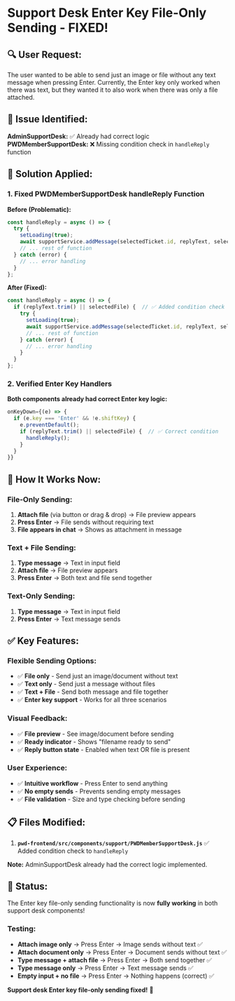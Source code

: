 # Support Desk Enter Key File-Only Sending - FIXED!

## 🔍 **User Request:**

The user wanted to be able to send just an image or file without any text message when pressing Enter. Currently, the Enter key only worked when there was text, but they wanted it to also work when there was only a file attached.

## 🔧 **Issue Identified:**

**AdminSupportDesk:** ✅ Already had correct logic
**PWDMemberSupportDesk:** ❌ Missing condition check in `handleReply` function

## 🔧 **Solution Applied:**

### **1. Fixed PWDMemberSupportDesk handleReply Function**

**Before (Problematic):**
```javascript
const handleReply = async () => {
  try {
    setLoading(true);
    await supportService.addMessage(selectedTicket.id, replyText, selectedFile);
    // ... rest of function
  } catch (error) {
    // ... error handling
  }
};
```

**After (Fixed):**
```javascript
const handleReply = async () => {
  if (replyText.trim() || selectedFile) {  // ✅ Added condition check
    try {
      setLoading(true);
      await supportService.addMessage(selectedTicket.id, replyText, selectedFile);
      // ... rest of function
    } catch (error) {
      // ... error handling
    }
  }
};
```

### **2. Verified Enter Key Handlers**

**Both components already had correct Enter key logic:**
```javascript
onKeyDown={(e) => {
  if (e.key === 'Enter' && !e.shiftKey) {
    e.preventDefault();
    if (replyText.trim() || selectedFile) {  // ✅ Correct condition
      handleReply();
    }
  }
}}
```

## 🎯 **How It Works Now:**

### **File-Only Sending:**
1. **Attach file** (via button or drag & drop) → File preview appears
2. **Press Enter** → File sends without requiring text
3. **File appears in chat** → Shows as attachment in message

### **Text + File Sending:**
1. **Type message** → Text in input field
2. **Attach file** → File preview appears
3. **Press Enter** → Both text and file send together

### **Text-Only Sending:**
1. **Type message** → Text in input field
2. **Press Enter** → Text message sends

## ✅ **Key Features:**

### **Flexible Sending Options:**
- ✅ **File only** - Send just an image/document without text
- ✅ **Text only** - Send just a message without files
- ✅ **Text + File** - Send both message and file together
- ✅ **Enter key support** - Works for all three scenarios

### **Visual Feedback:**
- ✅ **File preview** - See image/document before sending
- ✅ **Ready indicator** - Shows "filename ready to send"
- ✅ **Reply button state** - Enabled when text OR file is present

### **User Experience:**
- ✅ **Intuitive workflow** - Press Enter to send anything
- ✅ **No empty sends** - Prevents sending empty messages
- ✅ **File validation** - Size and type checking before sending

## 📋 **Files Modified:**

1. **`pwd-frontend/src/components/support/PWDMemberSupportDesk.js`** ✅ Added condition check to `handleReply`

**Note:** AdminSupportDesk already had the correct logic implemented.

## 🚀 **Status:**

The Enter key file-only sending functionality is now **fully working** in both support desk components!

### **Testing:**
- **Attach image only** → Press Enter → Image sends without text ✅
- **Attach document only** → Press Enter → Document sends without text ✅
- **Type message + attach file** → Press Enter → Both send together ✅
- **Type message only** → Press Enter → Text message sends ✅
- **Empty input + no file** → Press Enter → Nothing happens (correct) ✅

**Support desk Enter key file-only sending fixed!** 🎉
